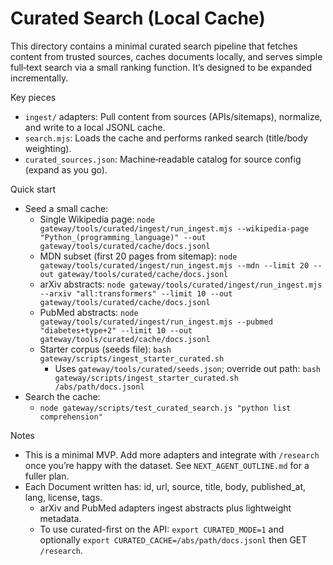 # Curated Search (Local Cache)

This directory contains a minimal curated search pipeline that fetches content from trusted sources, caches documents locally, and serves simple full‑text search via a small ranking function. It’s designed to be expanded incrementally.

Key pieces
- `ingest/` adapters: Pull content from sources (APIs/sitemaps), normalize, and write to a local JSONL cache.
- `search.mjs`: Loads the cache and performs ranked search (title/body weighting).
- `curated_sources.json`: Machine‑readable catalog for source config (expand as you go).

Quick start
- Seed a small cache:
  - Single Wikipedia page: `node gateway/tools/curated/ingest/run_ingest.mjs --wikipedia-page "Python_(programming_language)" --out gateway/tools/curated/cache/docs.jsonl`
  - MDN subset (first 20 pages from sitemap): `node gateway/tools/curated/ingest/run_ingest.mjs --mdn --limit 20 --out gateway/tools/curated/cache/docs.jsonl`
  - arXiv abstracts: `node gateway/tools/curated/ingest/run_ingest.mjs --arxiv "all:transformers" --limit 10 --out gateway/tools/curated/cache/docs.jsonl`
  - PubMed abstracts: `node gateway/tools/curated/ingest/run_ingest.mjs --pubmed "diabetes+type+2" --limit 10 --out gateway/tools/curated/cache/docs.jsonl`
  - Starter corpus (seeds file): `bash gateway/scripts/ingest_starter_curated.sh`
    - Uses `gateway/tools/curated/seeds.json`; override out path: `bash gateway/scripts/ingest_starter_curated.sh /abs/path/docs.jsonl`
- Search the cache:
  - `node gateway/scripts/test_curated_search.js "python list comprehension"`

Notes
- This is a minimal MVP. Add more adapters and integrate with `/research` once you’re happy with the dataset. See `NEXT_AGENT_OUTLINE.md` for a fuller plan.
- Each Document written has: id, url, source, title, body, published_at, lang, license, tags.
  - arXiv and PubMed adapters ingest abstracts plus lightweight metadata.
  - To use curated-first on the API: `export CURATED_MODE=1` and optionally `export CURATED_CACHE=/abs/path/docs.jsonl` then GET `/research`.
